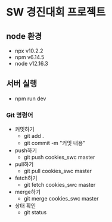 # SW 경진대회 프로젝트

## node 환경
- npx v10.2.2
-  npm v6.14.5
- node v12.16.3

## 서버 실행
- npm run dev

### Git 명령어

- 커밋하기
	- git add .
	- git commit -m "커밋 내용"
- push하기
	- git push cookies_swc master
- pull하기
	- git pull cookies_swc master
- fetch하기
	- git fetch cookies_swc master
- merge하기
	- git merge cookies_swc master
- 상태 확인
	- git status
	
